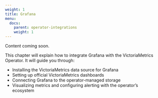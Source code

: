 ```yaml
---
weight: 1
title: Grafana
menu:
  docs:
    parent: operator-integrations
    weight: 1
---
```


Content coming soon.

This chapter will explain how to integrate Grafana with the VictoriaMetrics Operator. It will guide you through:
- Installing the VictoriaMetrics data source for Grafana
- Setting up official VictoriaMetrics dashboards
- Connecting Grafana to the operator-managed storage
- Visualizing metrics and configuring alerting with the operator’s ecosystem

